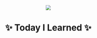 
<div align="center">
  <img src="https://capsule-render.vercel.app/api?type=waving&color=gradient&text=&animation=twinkling&height=80" />
</div>
<h1 align="center">✨ Today I Learned ✨</h1>
